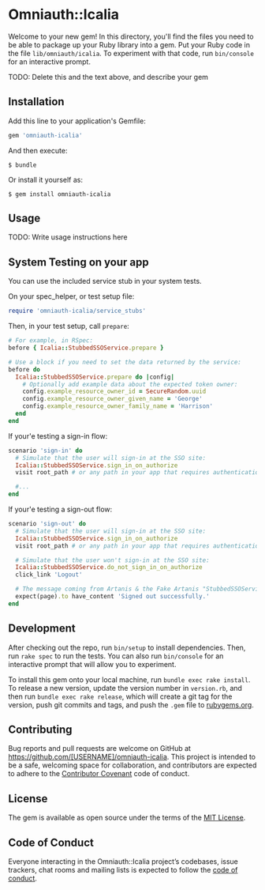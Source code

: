 # Omniauth::Icalia

Welcome to your new gem! In this directory, you'll find the files you need to be able to package up your Ruby library into a gem. Put your Ruby code in the file `lib/omniauth/icalia`. To experiment with that code, run `bin/console` for an interactive prompt.

TODO: Delete this and the text above, and describe your gem

## Installation

Add this line to your application's Gemfile:

```ruby
gem 'omniauth-icalia'
```

And then execute:

    $ bundle

Or install it yourself as:

    $ gem install omniauth-icalia

## Usage

TODO: Write usage instructions here

## System Testing on your app

You can use the included service stub in your system tests.

On your spec_helper, or test setup file:

```ruby
require 'omniauth-icalia/service_stubs'
```

Then, in your test setup, call `prepare`:

```ruby
# For example, in RSpec:
before { Icalia::StubbedSSOService.prepare }

# Use a block if you need to set the data returned by the service:
before do 
  Icalia::StubbedSSOService.prepare do |config|
    # Optionally add example data about the expected token owner:
    config.example_resource_owner_id = SecureRandom.uuid
    config.example_resource_owner_given_name = 'George'
    config.example_resource_owner_family_name = 'Harrison'
  end
end
```

If your'e testing a sign-in flow:

```ruby
scenario 'sign-in' do
  # Simulate that the user will sign-in at the SSO site:
  Icalia::StubbedSSOService.sign_in_on_authorize
  visit root_path # or any path in your app that requires authentication

  #...
end
```

If your'e testing a sign-out flow:

```ruby
scenario 'sign-out' do
  # Simulate that the user will sign-in at the SSO site:
  Icalia::StubbedSSOService.sign_in_on_authorize
  visit root_path # or any path in your app that requires authentication

  # Simulate that the user won't sign-in at the SSO site:
  Icalia::StubbedSSOService.do_not_sign_in_on_authorize
  click_link 'Logout'

  # The message coming from Artanis & the Fake Artanis "StubbedSSOService":
  expect(page).to have_content 'Signed out successfully.'
end
```

## Development

After checking out the repo, run `bin/setup` to install dependencies. Then, run `rake spec` to run the tests. You can also run `bin/console` for an interactive prompt that will allow you to experiment.

To install this gem onto your local machine, run `bundle exec rake install`. To release a new version, update the version number in `version.rb`, and then run `bundle exec rake release`, which will create a git tag for the version, push git commits and tags, and push the `.gem` file to [rubygems.org](https://rubygems.org).

## Contributing

Bug reports and pull requests are welcome on GitHub at https://github.com/[USERNAME]/omniauth-icalia. This project is intended to be a safe, welcoming space for collaboration, and contributors are expected to adhere to the [Contributor Covenant](http://contributor-covenant.org) code of conduct.

## License

The gem is available as open source under the terms of the [MIT License](https://opensource.org/licenses/MIT).

## Code of Conduct

Everyone interacting in the Omniauth::Icalia project’s codebases, issue trackers, chat rooms and mailing lists is expected to follow the [code of conduct](https://github.com/[USERNAME]/omniauth-icalia/blob/master/CODE_OF_CONDUCT.md).

